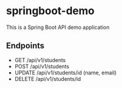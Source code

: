 # springboot-demo

This is a Spring Boot API demo application

## Endpoints 

- GET /api/v1/students
- POST /api/v1/students
- UPDATE /api/v1/students/id (name, email)
- DELETE /api/v1/students/id
  
